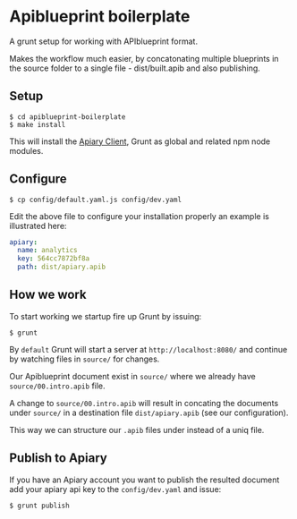 Apiblueprint boilerplate
========================

A grunt setup for working with APIblueprint format.

Makes the workflow much easier, by concatonating multiple blueprints in the
source folder to a single file - dist/built.apib and also publishing.

## Setup

```
$ cd apiblueprint-boilerplate
$ make install
``` 

This will install the [Apiary Client](http://client.apiary.io/), Grunt as global and  related npm node modules.

## Configure

```
$ cp config/default.yaml.js config/dev.yaml
```

Edit the above file to configure your installation properly an example is illustrated here:

```yaml
apiary:
  name: analytics
  key: 564cc7872bf8a
  path: dist/apiary.apib
```

## How we work

To start working we startup fire up Grunt by issuing:
```
$ grunt
```

By `default` Grunt will start a server at `http://localhost:8080/` and continue by watching files in `source/` for changes.

Our Apiblueprint document exist in `source/` where we already have  `source/00.intro.apib` file.

A change to `source/00.intro.apib` will result in concating the documents under `source/` in a destination file `dist/apiary.apib` (see our configuration).

This way we can structure our `.apib` files under instead of a uniq file.

## Publish to Apiary

If you have an Apiary account you want to publish the resulted document add your apiary api key to the `config/dev.yaml` and issue:

```
$ grunt publish
```
